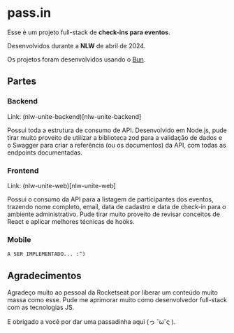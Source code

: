 # pass.in

Esse é um projeto full-stack de **check-ins para eventos**.

Desenvolvidos durante a **NLW** de abril de 2024.

Os projetos foram desenvolvidos usando o [Bun](https://bun.sh/).

## Partes

### Backend

Link: (nlw-unite-backend)[nlw-unite-backend]

Possui toda a estrutura de consumo de API. Desenvolvido em Node.js, pude tirar muito proveito de utilizar a biblioteca zod para a validação de dados e o Swagger para criar a referência (ou os documentos) da API, com todas as endpoints documentadas.

### Frontend

Link: (nlw-unite-web)[nlw-unite-web]

Possui o consumo da API para a listagem de participantes dos eventos, trazendo nome completo, email, data de cadastro e data de check-in para o ambiente administrativo. Pude tirar muito proveito de revisar conceitos de React e aplicar melhores técnicas de hooks.

### Mobile

`A SER IMPLEMENTADO... :^)`

## Agradecimentos

Agradeço muito ao pessoal da Rocketseat por liberar um conteúdo muito massa como esse. Pude me aprimorar muito como desenvolvedor full-stack com as tecnologias JS.

E obrigado a você por dar uma passadinha aqui (っ ˘ω˘ς ).
